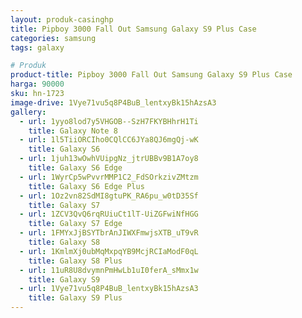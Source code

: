 ```yaml
---
layout: produk-casinghp
title: Pipboy 3000 Fall Out Samsung Galaxy S9 Plus Case
categories: samsung
tags: galaxy

# Produk
product-title: Pipboy 3000 Fall Out Samsung Galaxy S9 Plus Case
harga: 90000
sku: hn-1723
image-drive: 1Vye71vu5q8P4BuB_lentxyBk15hAzsA3
gallery:
  - url: 1yyo8lod7y5VHGOB--SzH7FKYBHhrH1Ti
    title: Galaxy Note 8
  - url: 1l5TiiORCIho0CQlCC6JYa8QJ6mgQj-wK
    title: Galaxy S6
  - url: 1juh13wOwhVUipgNz_jtrUBBv9B1A7oy8
    title: Galaxy S6 Edge
  - url: 1WyrCp5wPvvrMMP1C2_FdSOrkzivZMtzm
    title: Galaxy S6 Edge Plus
  - url: 1Oz2vn82SdMI8gtuPK_RA6pu_w0tD35Sf
    title: Galaxy S7
  - url: 1ZCV3QvQ6rqRUiuCt1lT-UiZGFwiNfHGG
    title: Galaxy S7 Edge
  - url: 1FMYxJjBSYTbrAnJIWXFmwjsXTB_uT9vR
    title: Galaxy S8
  - url: 1KmlmXj0ubMqMxpqYB9McjRCIaModF0qL
    title: Galaxy S8 Plus
  - url: 11uR8U8dvymnPmHwLb1uI0ferA_sMmx1w
    title: Galaxy S9
  - url: 1Vye71vu5q8P4BuB_lentxyBk15hAzsA3
    title: Galaxy S9 Plus
---
```

